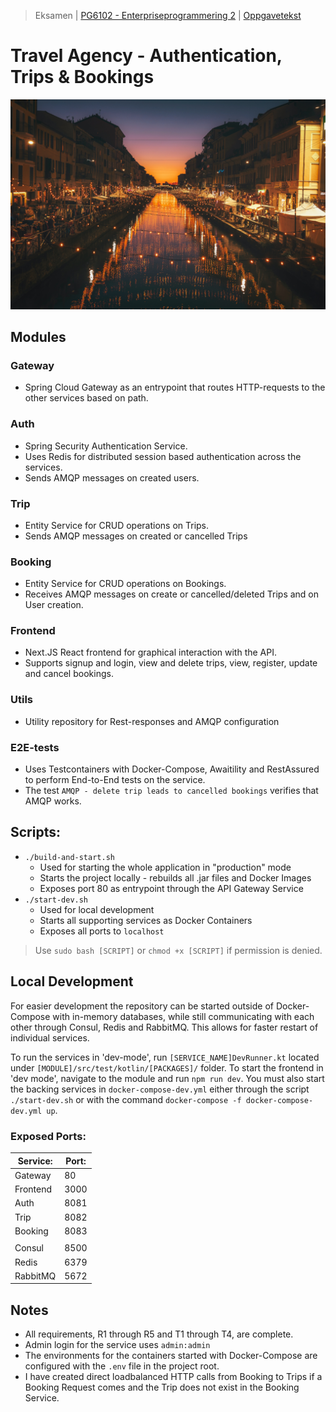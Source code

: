 > Eksamen | [PG6102 - Enterpriseprogrammering 2](https://old.kristiania.no/emnebeskrivelse-2-2/?kode=PG6102&arstall=2020&terminkode=H%C3%98ST) | [Oppgavetekst](./docs/PG6102_enterpriseprogramming2_exam_2020_fall.pdf)
# Travel Agency - Authentication, Trips & Bookings
![Travel Agency Photo - taken by Cristina Gottardi on Unsplash](./docs/travel-agency_by-cristina-gottardi.jpg)

## Modules
### Gateway
* Spring Cloud Gateway as an entrypoint that routes HTTP-requests to the other services based on path.
### Auth
* Spring Security Authentication Service.
* Uses Redis for distributed session based authentication across the services.
* Sends AMQP messages on created users.
### Trip
* Entity Service for CRUD operations on Trips.
* Sends AMQP messages on created or cancelled Trips
### Booking
* Entity Service for CRUD operations on Bookings.
* Receives AMQP messages on create or cancelled/deleted Trips and on User creation.
### Frontend
* Next.JS React frontend for graphical interaction with the API.
* Supports signup and login, view and delete trips, view, register, update and cancel bookings.
### Utils
* Utility repository for Rest-responses and AMQP configuration
### E2E-tests
* Uses Testcontainers with Docker-Compose, Awaitility and RestAssured to perform End-to-End tests on the service.
* The test `AMQP - delete trip leads to cancelled bookings` verifies that AMQP works.

## Scripts:
* `./build-and-start.sh`
    * Used for starting the whole application in "production" mode
    * Starts the project locally - rebuilds all .jar files and Docker Images
    * Exposes port 80 as entrypoint through the API Gateway Service
* `./start-dev.sh`
    * Used for local development
    * Starts all supporting services as Docker Containers
    * Exposes all ports to `localhost`
> Use `sudo bash [SCRIPT]` or `chmod +x [SCRIPT]` if permission is denied.

## Local Development
For easier development the repository can be started outside of Docker-Compose with in-memory databases, while still communicating with each other through Consul, Redis and RabbitMQ.
This allows for faster restart of individual services.

To run the services in 'dev-mode', run `[SERVICE_NAME]DevRunner.kt` located under `[MODULE]/src/test/kotlin/[PACKAGES]/` folder.
To start the frontend in 'dev mode', navigate to the module and run `npm run dev`. 
You must also start the backing services in `docker-compose-dev.yml` either through the script `./start-dev.sh` or with the command `docker-compose -f docker-compose-dev.yml up`.

### Exposed Ports:
| Service:  | Port: |
| ---       | ---   |
| Gateway   | 80    |
| Frontend  | 3000  |
| Auth      | 8081  |
| Trip      | 8082  |
| Booking   | 8083  |
|           |       |
| Consul    | 8500  |
| Redis     | 6379  |
| RabbitMQ  | 5672  |

## Notes
* All requirements, R1 through R5 and T1 through T4, are complete.
* Admin login for the service uses `admin:admin`
* The environments for the containers started with Docker-Compose are configured with the `.env` file in the project root.
* I have created direct loadbalanced HTTP calls from Booking to Trips if a Booking Request comes and the Trip does not exist in the Booking Service.
